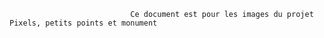                                Ce document est pour les images du projet Pixels, petits points et monument
